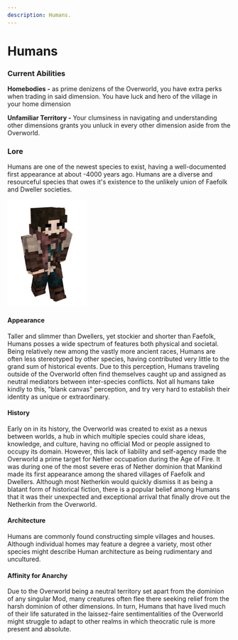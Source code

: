 ```yaml
---
description: Humans.
---
```


# Humans

### Current Abilities

**Homebodies -** as prime denizens of the Overworld, you have extra perks when trading in said dimension. You have luck and hero of the village in your home dimension

**Unfamiliar Territory -** Your clumsiness in navigating and understanding other dimensions grants you unluck in every other dimension aside from the Overworld.

### Lore

Humans are one of the newest species to exist, having a well-documented first appearance at about -4000 years ago. Humans are a diverse and resourceful species that owes it's existence to the unlikely union of Faefolk and Dweller societies.

![Human](../../../../.gitbook/assets/advent.png)

#### Appearance

Taller and slimmer than Dwellers, yet stockier and shorter than Faefolk, Humans posses a wide spectrum of features both physical and societal. Being relatively new among the vastly more ancient races, Humans are often less stereotyped by other species, having contributed very little to the grand sum of historical events. Due to this perception, Humans traveling outside of the Overworld often find themselves caught up and assigned as neutral mediators between inter-species conflicts. Not all humans take kindly to this, "blank canvas" perception, and try very hard to establish their identity as unique or extraordinary.

#### History

Early on in its history, the Overworld was created to exist as a nexus between worlds, a hub in which multiple species could share ideas, knowledge, and culture, having no official Mod or people assigned to occupy its domain. However, this lack of liability and self-agency made the Overworld a prime target for Nether occupation during the Age of Fire. It was during one of the most severe eras of Nether dominion that Mankind made its first appearance among the shared villages of Faefolk and Dwellers. Although most Netherkin would quickly dismiss it as being a blatant form of historical fiction, there is a popular belief among Humans that it was their unexpected and exceptional arrival that finally drove out the Netherkin from the Overworld.

#### Architecture

Humans are commonly found constructing simple villages and houses. Although individual homes may feature a degree a variety, most other species might describe Human architecture as being rudimentary and uncultured.

#### Affinity for Anarchy

Due to the Overworld being a neutral territory set apart from the dominion of any singular Mod, many creatures often flee there seeking relief from the harsh dominion of other dimensions. In turn, Humans that have lived much of their life saturated in the laissez-faire sentimentalities of the Overworld might struggle to adapt to other realms in which theocratic rule is more present and absolute.
